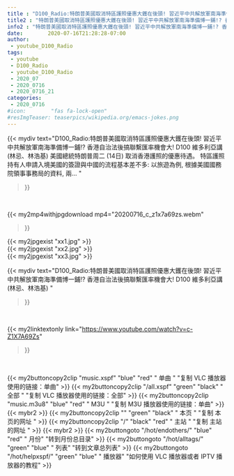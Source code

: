 ```yaml
---
title : "D100_Radio:特朗普美國取消特區護照優惠大鑊在後頭! 習近平中共解放軍南海準備博一鋪!? 香港自治法後搞聯繫匯率機會大!  D100 維多利亞講 (林忌、林浩基) "
title2 : "特朗普美國取消特區護照優惠大鑊在後頭! 習近平中共解放軍南海準備博一鋪!? 香港自治法後搞聯繫匯率機會大!  D100 維多利亞講 (林忌、林浩基) "
info2 : "特朗普美國取消特區護照優惠大鑊在後頭! 習近平中共解放軍南海準備博一鋪!? 香港自治法後搞聯繫匯率機會大! D100 維多利亞講 (林忌、林浩基) 美國總統特朗普周二 (14日) 取消香港護照的優惠待遇。 特區護照持有人申請入境美國的簽證與中國的流程基本差不多: 以旅遊為例, 根據美國國務院領事事務局的資料, 兩... "
date:        2020-07-16T21:28:28-07:00
author:
 - youtube_D100_Radio
tags:
 - youtube
 - D100_Radio
 - youtube_D100_Radio
 - 2020_07
 - 2020_0716
 - 2020_0716_21
categories:
 - 2020_0716
#icon:        "fas fa-lock-open"
#resImgTeaser: teaserpics/wikipedia.org/emacs-jokes.png
---
```


{{< mydiv text="D100_Radio:特朗普美國取消特區護照優惠大鑊在後頭! 習近平中共解放軍南海準備博一鋪!? 香港自治法後搞聯繫匯率機會大! D100 維多利亞講 (林忌、林浩基) 美國總統特朗普周二 (14日) 取消香港護照的優惠待遇。 特區護照持有人申請入境美國的簽證與中國的流程基本差不多: 以旅遊為例, 根據美國國務院領事事務局的資料, 兩... "
>}}
<br>


{{< my2mp4withjpgdownload mp4="20200716_c_z1x7a69zs.webm"
>}}

{{< my2jpgexist "xx1.jpg" >}}<br>
{{< my2jpgexist "xx2.jpg" >}}<br>
{{< my2jpgexist "xx3.jpg" >}}<br>



{{< mydiv text="D100_Radio:特朗普美國取消特區護照優惠大鑊在後頭! 習近平中共解放軍南海準備博一鋪!? 香港自治法後搞聯繫匯率機會大!  D100 維多利亞講 (林忌、林浩基) "
>}}
<br>

{{< my2linktextonly link="https://www.youtube.com/watch?v=c-Z1X7A69Zs"
>}}


<br>

{{< my2buttoncopy2clip "music.xspf"        "blue"   "red"    " 单曲 "  "复制 VLC 播放器使用的链接：单曲" >}} {{< my2buttoncopy2clip "/all.xspf"         "green"  "black"  " 全部 "  "复制 VLC 播放器使用的链接：全部" >}} {{< my2buttoncopy2clip "music.m3u8"        "blue"   "red"    " M3U  "    "复制 M3U 播放器使用的链接：单曲" >}} {{< mybr2 >}} {{< my2buttoncopy2clip ""                  "green"  "black"  " 本页 "    "复制 本页的网址 " >}} {{< my2buttoncopy2clip "/"                 "black"  "red"    " 主站 "    "复制 主站的网址 " >}} {{< mybr2 >}} {{< my2buttongoto      "/hot/endothers/"   "blue"   "red"    " 月份"   "转到月份总目录" >}} {{< my2buttongoto      "/hot/alltags/"     "green"  "blue"   " 列表"   "转到文章总列表" >}} {{< my2buttongoto      "/hot/helpxspf/"    "green"  "blue"   " 播放器" "如何使用 VLC 播放器或者 IPTV 播放器的教程" >}} 
